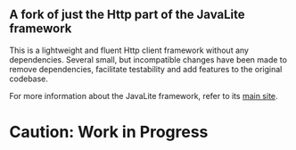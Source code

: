 ## A fork of just the Http part of the JavaLite framework

This is a lightweight and fluent Http client framework without any dependencies.
Several small, but incompatible changes have been made to remove dependencies, facilitate testability and add features to the original codebase.

For more information about the JavaLite framework, refer to its [main site](http://javalite.io).

# Caution: Work in Progress
